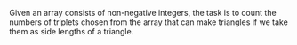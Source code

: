 Given an array consists of non-negative integers, the task is to count the numbers of triplets chosen from the array that can make triangles if we take them as side lengths of a triangle.
